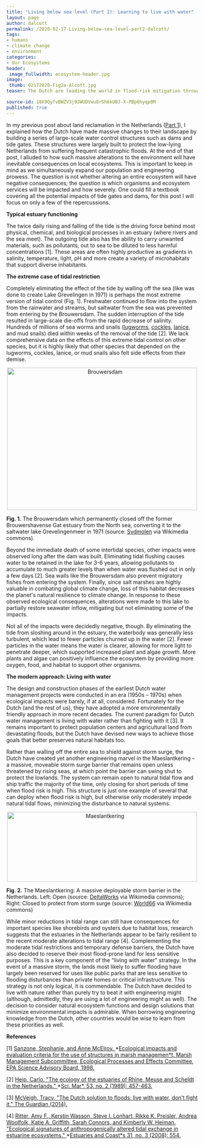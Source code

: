 ```yaml
---
title: "Living below sea level (Part 2): Learning to live with water"
layout: page
author: dalcott
permalink: /2020-02-17-Living-below-sea-level-part2-dalcott/
tags:
- humans
- climate change
- environment
categories:
- Our Ecosystems
header:
 image_fullwidth: ecosystem-header.jpg
image:
 thumb: 02172020-Fig2a-Alcott.jpg
teaser: The Dutch are leading the world in flood-risk mitigation through clever engineering and an eco-friendly mindset.

source-id: 18X9QyfvBWZV3j9JWUDVwu8rSh6kUBJ-X-PBp6hyqp0M
published: true
---
```

In my previous post about land reclamation in the Netherlands ([Part 1](http://thatslifesci.com/2020-01-08-Living-below-sea-level-dalcott/)), I explained how the Dutch have made massive changes to their landscape by building a series of large-scale water control structures such as dams and tide gates. These structures were largely built to protect the low-lying Netherlands from suffering frequent catastrophic floods. At the end of that post, I alluded to how such massive alterations to the environment will have inevitable consequences on local ecosystems. This is important to keep in mind as we simultaneously expand our population and engineering prowess. The question is not whether altering an entire ecosystem will have negative consequences; the question is which organisms and ecosystem services will be impacted and how severely. One could fill a textbook covering all the potential impacts of tide gates and dams, for this post I will focus on only a few of the repercussions.

**Typical estuary functioning**

The twice daily rising and falling of the tide is the driving force behind most physical, chemical, and biological processes in an estuary (where rivers and the sea meet). The outgoing tide also has the ability to carry unwanted materials, such as pollutants, out to sea to be diluted to less harmful concentrations [1]. These areas are often highly productive as gradients in salinity, temperature, light, pH and more create a variety of microhabitats that support diverse inhabitants. 

**The extreme case of tidal restriction**

Completely eliminating the effect of the tide by walling off the sea (like was done to create Lake Grevelingen in 1971) is perhaps the most extreme version of tidal control (Fig. 1). Freshwater continued to flow into the system from the rainwater and streams, but saltwater from the sea was prevented from entering by the Brouwersdam. The sudden interruption of the tide resulted in large-scale die-offs from the rapid decrease of salinity. Hundreds of millions of sea worms and snails ([lugworms](https://en.wikipedia.org/wiki/Lugworm), [cockles](https://en.wikipedia.org/wiki/Cockle_(bivalve)), [lanice](https://en.wikipedia.org/wiki/Lanice), and mud snails) died within weeks of the removal of the tide [2]. We lack comprehensive data on the effects of this extreme tidal control on other species, but it is highly likely that other species that depended on the lugworms, cockles, lanice, or mud snails also felt side effects from their demise.

<center><a data-flickr-embed="true" href="https://www.flickr.com/photos/139839751@N06/49479365322/in/dateposted-friend/" title="Brouwersdam"><img src="https://live.staticflickr.com/65535/49479365322_812513f36e.jpg" width="500" height="375" alt="Brouwersdam"></a><script async src="//embedr.flickr.com/assets/client-code.js" charset="utf-8"></script></center>

**Fig. 1.** The Brouwersdam which permanently closed off the former Brouwershavense Gat estuary from the North sea, converting it to the saltwater lake Grevelingenmeer in 1971 (source: [Svdmolen](https://en.wikipedia.org/wiki/Brouwersdam#/media/File:Brouwersdam-02.jpg) via Wikimedia commons).

Beyond the immediate death of some intertidal species, other impacts were observed long after the dam was built. Eliminating tidal flushing causes water to be retained in the lake for 3-6 years, allowing pollutants to accumulate to much greater levels than when water was flushed out in only a few days [2]. Sea walls like the Brouwersdam also prevent migratory fishes from entering the system. Finally, since salt marshes are highly valuable in combating global climate change, loss of this habitat decreases the planet's natural resilience to climate change. In response to these observed ecological consequences, alterations were made to this lake to partially restore seawater inflow, mitigating but not eliminating some of the impacts. 

Not all of the impacts were decidedly negative, though. By eliminating the tide from sloshing around in the estuary, the waterbody was generally less turbulent, which lead to fewer particles churned up in the water [2]. Fewer particles in the water means the water is clearer, allowing for more light to penetrate deeper, which supported increased plant and algae growth. More plants and algae can positively influence the ecosystem by providing more oxygen, food, and habitat to support other organisms.

**The modern approach: Living with water**

The design and construction phases of the earliest Dutch water management projects were conducted in an era  (1950s – 1970s) when ecological impacts were barely, if at all, considered. Fortunately for the Dutch (and the rest of us), they have adopted a more environmentally friendly approach in more recent decades. The current paradigm for Dutch water management is living with water rather than fighting with it [3]. It remains important to protect population centers and agricultural land from devastating floods, but the Dutch have devised new ways to achieve those goals that better preserves natural habitats too.

Rather than walling off the entire sea to shield against storm surge, the Dutch have created yet another engineering marvel in the Maeslantkering – a massive, moveable storm surge barrier that remains open unless threatened by rising seas, at which point the barrier can swing shut to protect the lowlands. The system can remain open to natural tidal flow and ship traffic the majority of the time, only closing for short periods of time when flood risk is high. This structure is just one example of several that can deploy when flood risk is high, but otherwise only moderately impede natural tidal flows, minimizing the disturbance to natural systems.

<center><a data-flickr-embed="true" href="https://www.flickr.com/photos/139839751@N06/49479369992/in/dateposted-friend/" title="Maeslantkering"><img src="https://live.staticflickr.com/65535/49479369992_38c604ac94.jpg" width="500" height="184" alt="Maeslantkering"></a><script async src="//embedr.flickr.com/assets/client-code.js" charset="utf-8"></script> </center>

**Fig. 2.** The Maeslantkering: A massive deployable storm barrier in the Netherlands. Left: Open (source: [DeltaWorks](https://en.wikipedia.org/wiki/Maeslantkering#/media/File:Maeslantkering.jpg) via Wikimedia commons); Right: Closed to protect from storm surge (source: [World66](https://en.wikipedia.org/wiki/Maeslantkering#/media/File:Maeslantkering_closed.jpg) via Wikimedia commons)

While minor reductions in tidal range can still have consequences for important species like shorebirds and oysters due to habitat loss, research suggests that the estuaries in the Netherlands appear to be fairly resilient to the recent moderate alterations to tidal range [4]. Complementing the moderate tidal restrictions and temporary defense barriers, the Dutch have also decided to reserve their most flood-prone land for less sensitive purposes. This is a key component of the "living with water" strategy. In the event of a massive storm, the lands most likely to suffer flooding have largely been reserved for uses like public parks that are less sensitive to flooding disturbances than private homes or critical infrastructure. This strategy is not only logical, it is commendable. The Dutch have decided to live with nature rather than purely try to beat it with engineering might (although, admittedly, they are using a lot of engineering might as well). The decision to consider natural ecosystem functions and design solutions that minimize environmental impacts is admirable. When borrowing engineering knowledge from the Dutch, other countries would be wise to learn from these priorities as well.

**References**

[1] [Sanzone, Stephanie, and Anne McElroy. ](https://yosemite.epa.gov/sab/SABPRODUCT.NSF/A298A43D1F7D5585852571AE0064C633/$File/epec9803.pdf)*[Ecological impacts and evaluation criteria for the use of structures in marsh managemen*t](https://yosemite.epa.gov/sab/SABPRODUCT.NSF/A298A43D1F7D5585852571AE0064C633/$File/epec9803.pdf)[. Marsh Management Subcommittee, Ecological Processes and Effects Committee, EPA Science Advisory Board, 1998.](https://yosemite.epa.gov/sab/SABPRODUCT.NSF/A298A43D1F7D5585852571AE0064C633/$File/epec9803.pdf)

[2] [Heip, Carlo. "The ecology of the estuaries of Rhine, Meuse and Scheldt in the Netherlands." ](https://pure.knaw.nl/portal/files/474326/21062.pdf)*[Sci. Mar*.](https://pure.knaw.nl/portal/files/474326/21062.pdf)[ 53, no. 2 (1989): 457-463.](https://pure.knaw.nl/portal/files/474326/21062.pdf)

[3] [McVeigh, Tracy. "The Dutch solution to floods: live with water, don't fight it." The Guardian (2014).](https://www.theguardian.com/environment/2014/feb/16/flooding-netherlands)

[4] [Ritter, Amy F., Kerstin Wasson, Steve I. Lonhart, Rikke K. Preisler, Andrea Woolfolk, Katie A. Griffith, Sarah Connors, and Kimberly W. Heiman. "Ecological signatures of anthropogenically altered tidal exchange in estuarine ecosystems." ](https://www.researchgate.net/profile/Amy_Ritter/publication/225650433_Ecological_Signatures_of_Anthropogenically_Altered_Tidal_Exchange_in_Estuarine_Ecosystems/links/0046352cd94bc03395000000/Ecological-Signatures-of-Anthropogenically-Altered-Tidal-Exchange-in-Estuarine-Ecosystems.pdf)*[Estuaries and Coast*s](https://www.researchgate.net/profile/Amy_Ritter/publication/225650433_Ecological_Signatures_of_Anthropogenically_Altered_Tidal_Exchange_in_Estuarine_Ecosystems/links/0046352cd94bc03395000000/Ecological-Signatures-of-Anthropogenically-Altered-Tidal-Exchange-in-Estuarine-Ecosystems.pdf)[ 31, no. 3 (2008): 554.](https://www.researchgate.net/profile/Amy_Ritter/publication/225650433_Ecological_Signatures_of_Anthropogenically_Altered_Tidal_Exchange_in_Estuarine_Ecosystems/links/0046352cd94bc03395000000/Ecological-Signatures-of-Anthropogenically-Altered-Tidal-Exchange-in-Estuarine-Ecosystems.pdf)

